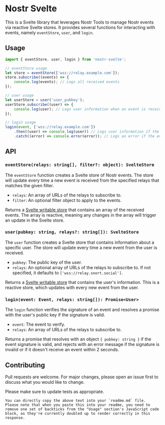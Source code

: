 # Nostr Svelte

This is a Svelte library that leverages Nostr Tools to manage Nostr events via reactive Svelte stores. It provides several functions for interacting with events, namely `eventStore`, `user`, and `login`.

## Usage

```javascript
import { eventStore, user, login } from 'nostr-svelte';

// eventStore usage
let store = eventStore(['wss://relay.example.com']);
store.subscribe((events) => {
	console.log(events); // Logs all received events
});

// user usage
let userStore = user('user_pubkey');
userStore.subscribe((user) => {
	console.log(user); // Logs user information when an event is received
});

// login usage
login(event, ['wss://relay.example.com'])
	.then((user) => console.log(user)) // Logs user information if the event signature is valid
	.catch((error) => console.error(error)); // Logs an error if the event signature is invalid or if it times out
```

## API

### `eventStore(relays: string[], filter?: object): SvelteStore`

The `eventStore` function creates a Svelte store of Nostr events. The store will update every time a new event is received from the specified relays that matches the given filter.

- `relays`: An array of URLs of the relays to subscribe to.
- `filter`: An optional filter object to apply to the events.

Returns a [Svelte writable store](https://svelte.dev/tutorial/writable-stores) that contains an array of the received events. The array is reactive, meaning any changes in the array will trigger an update in the Svelte store.

### `user(pubkey: string, relays?: string[]): SvelteStore`

The `user` function creates a Svelte store that contains information about a specific user. The store will update every time a new event from the user is received.

- `pubkey`: The public key of the user.
- `relays`: An optional array of URLs of the relays to subscribe to. If not specified, it defaults to `['wss://relay.snort.social']`.

Returns a [Svelte writable store](https://svelte.dev/tutorial/writable-stores) that contains the user's information. This is a reactive store, which updates with every new event from the user.

### `login(event: Event, relays: string[]): Promise<User>`

The `login` function verifies the signature of an event and resolves a promise with the user's public key if the signature is valid.

- `event`: The event to verify.
- `relays`: An array of URLs of the relays to subscribe to.

Returns a promise that resolves with an object `{ pubkey: string }` if the event signature is valid, and rejects with an error message if the signature is invalid or if it doesn't receive an event within 2 seconds.

## Contributing

Pull requests are welcome. For major changes, please open an issue first to discuss what you would like to change.

Please make sure to update tests as appropriate.

```
You can directly copy the above text into your `readme.md` file. Please note that when you paste this into your readme, you need to remove one set of backticks from the "Usage" section's JavaScript code block, as they're currently doubled up to render correctly in this response.
```
